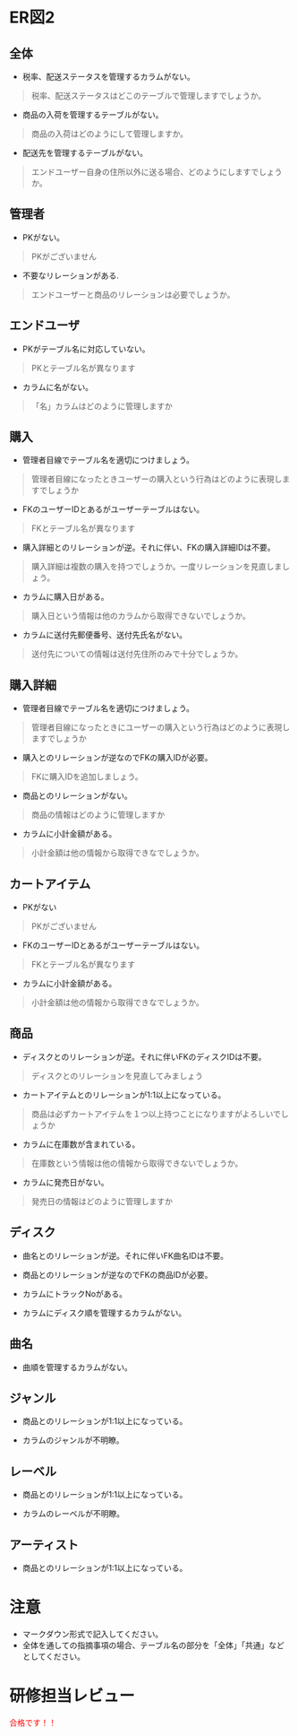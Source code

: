 # ER図2
## 全体
- 税率、配送ステータスを管理するカラムがない。
> 税率、配送ステータスはどこのテーブルで管理しますでしょうか。
- 商品の入荷を管理するテーブルがない。
> 商品の入荷はどのようにして管理しますか。
- 配送先を管理するテーブルがない。
> エンドユーザー自身の住所以外に送る場合、どのようにしますでしょうか。

## 管理者
- PKがない。
> PKがございません
- 不要なリレーションがある.
> エンドユーザーと商品のリレーションは必要でしょうか。

## エンドユーザ
- PKがテーブル名に対応していない。
> PKとテーブル名が異なります
- カラムに名がない。
> 「名」カラムはどのように管理しますか

## 購入
- 管理者目線でテーブル名を適切につけましょう。
> 管理者目線になったときユーザーの購入という行為はどのように表現しますでしょうか
- FKのユーザーIDとあるがユーザーテーブルはない。
> FKとテーブル名が異なります
- 購入詳細とのリレーションが逆。それに伴い、FKの購入詳細IDは不要。
> 購入詳細は複数の購入を持つでしょうか。一度リレーションを見直しましょう。
- カラムに購入日がある。
> 購入日という情報は他のカラムから取得できないでしょうか。
- カラムに送付先郵便番号、送付先氏名がない。
> 送付先についての情報は送付先住所のみで十分でしょうか。

## 購入詳細
- 管理者目線でテーブル名を適切につけましょう。
> 管理者目線になったときにユーザーの購入という行為はどのように表現しますでしょうか
- 購入とのリレーションが逆なのでFKの購入IDが必要。
> FKに購入IDを追加しましょう。
- 商品とのリレーションがない。
> 商品の情報はどのように管理しますか
- カラムに小計金額がある。
> 小計金額は他の情報から取得できなでしょうか。

## カートアイテム
- PKがない
> PKがございません
- FKのユーザーIDとあるがユーザーテーブルはない。
> FKとテーブル名が異なります
- カラムに小計金額がある。
> 小計金額は他の情報から取得できなでしょうか。

## 商品
- ディスクとのリレーションが逆。それに伴いFKのディスクIDは不要。
> ディスクとのリレーションを見直してみましょう
- カートアイテムとのリレーションが1:1以上になっている。
> 商品は必ずカートアイテムを１つ以上持つことになりますがよろしいでしょうか
- カラムに在庫数が含まれている。
> 在庫数という情報は他の情報から取得できないでしょうか。
- カラムに発売日がない。
> 発売日の情報はどのように管理しますか

## ディスク
- 曲名とのリレーションが逆。それに伴いFK曲名IDは不要。
> 
- 商品とのリレーションが逆なのでFKの商品IDが必要。
> 
- カラムにトラックNoがある。
> 
- カラムにディスク順を管理するカラムがない。
> 

## 曲名
- 曲順を管理するカラムがない。
> 

## ジャンル
- 商品とのリレーションが1:1以上になっている。
> 
- カラムのジャンルが不明瞭。
> 

## レーベル
- 商品とのリレーションが1:1以上になっている。
> 
- カラムのレーベルが不明瞭。
> 

## アーティスト
- 商品とのリレーションが1:1以上になっている。
> 

# 注意
* マークダウン形式で記入してください。
* 全体を通しての指摘事項の場合、テーブル名の部分を「全体」「共通」などとしてください。

# 研修担当レビュー
<font color="Red">合格です！！</font>
